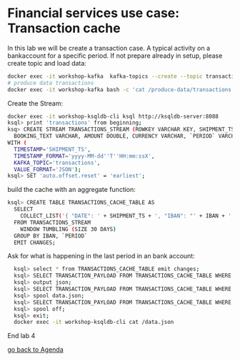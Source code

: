 # Financial services use case: Transaction cache
In this lab we will be create a transaction case. A typical activity on a bankaccount for a specific period.
If not prepare already in setup, please create topic and load data:
```bash
docker exec -it workshop-kafka  kafka-topics --create --topic transactions --bootstrap-server localhost:9092
# produce data transactions
docker exec -it workshop-kafka bash -c 'cat /produce-data/transactions.json | kafka-console-producer --topic transactions --broker-list localhost:9092  --property "parse.key=true" --property "key.separator=:"'
```
Create the Stream:
```bash
docker exec -it workshop-ksqldb-cli ksql http://ksqldb-server:8088
ksql> print 'transactions' from beginning;
ksq> CREATE STREAM TRANSACTIONS_STREAM (ROWKEY VARCHAR KEY, SHIPMENT_TS VARCHAR, IBAN VARCHAR, MOVEMENT_TYPE VARCHAR, ACCOUNT_NUMBER VARCHAR, BANK_CODE VARCHAR,
  BOOKING_TEXT VARCHAR, AMOUNT DOUBLE, CURRENCY VARCHAR, `PERIOD` VARCHAR )
WITH (
  TIMESTAMP='SHIPMENT_TS',
  TIMESTAMP_FORMAT='yyyy-MM-dd''T''HH:mm:ssX',
  KAFKA_TOPIC='transactions',
  VALUE_FORMAT='JSON');
ksql> SET 'auto.offset.reset' = 'earliest';
```
build the cache with an aggregate function:
```bash
ksql> CREATE TABLE TRANSACTIONS_CACHE_TABLE AS
  SELECT
    COLLECT_LIST('{ "DATE": ' + SHIPMENT_TS + ', "IBAN": "' + IBAN + ', "MOVEMENT_TYPE": "' + MOVEMENT_TYPE + '", "ACCOUNT_NUMBER": "' + ACCOUNT_NUMBER + '", "BANK_CODE": "' + BANK_CODE + ', "BOOKING_TEXT": "' + BOOKING_TEXT + '", "AMOUNT": ' + CAST(AMOUNT AS VARCHAR) + ', "CURRENCY": "' + CURRENCY + '", "PERIOD": "' + `PERIOD` + '"}') AS TRANSACTION_PAYLOAD
  FROM TRANSACTIONS_STREAM
    WINDOW TUMBLING (SIZE 30 DAYS)
  GROUP BY IBAN, `PERIOD`
  EMIT CHANGES;
```
Ask for what is happening in the last period in an bank account:  
```bash
  ksql> select * from TRANSACTIONS_CACHE_TABLE emit changes;
  ksql> SELECT TRANSACTION_PAYLOAD FROM TRANSACTIONS_CACHE_TABLE WHERE ROWKEY='abcd00003|+|2020-04';
  ksql> output json;
  ksql> SELECT TRANSACTION_PAYLOAD FROM TRANSACTIONS_CACHE_TABLE WHERE ROWKEY='abcd00003|+|2020-04';
  ksql> spool data.json;
  ksql> SELECT TRANSACTION_PAYLOAD FROM TRANSACTIONS_CACHE_TABLE WHERE ROWKEY='abcd00003|+|2020-04';
  ksql> spool off;
  ksql> exit;
  docker exec -it workshop-ksqldb-cli cat /data.json
```

End lab 4

[go back to Agenda](https://github.com/ora0600/confluent-ksqldb-hands-on-workshop/blob/master/README.md#hands-on-agenda-and-labs)
